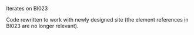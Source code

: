 Iterates on BI023

Code rewritten to work with newly designed site (the element references in BI023
are no longer relevant).
